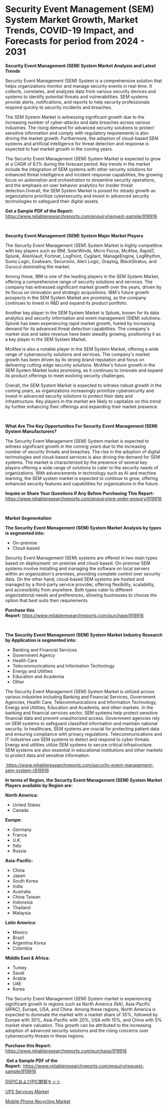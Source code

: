 <p><h1>Security Event Management (SEM) System Market Growth, Market Trends, COVID-19 Impact, and Forecasts for period from 2024 - 2031</h1></p><p><strong>Security Event Management (SEM) System Market Analysis and Latest Trends</strong></p>
<p><p>Security Event Management (SEM) System is a comprehensive solution that helps organizations monitor and manage security events in real-time. It collects, correlates, and analyzes data from various security devices and systems to identify potential threats and vulnerabilities. SEM systems provide alerts, notifications, and reports to help security professionals respond quickly to security incidents and breaches.</p><p>The SEM System Market is witnessing significant growth due to the increasing number of cyber-attacks and data breaches across various industries. The rising demand for advanced security solutions to protect sensitive information and comply with regulatory requirements is also driving the market growth. Furthermore, the adoption of cloud-based SEM systems and artificial intelligence for threat detection and response is expected to fuel market growth in the coming years.</p><p>The Security Event Management (SEM) System Market is expected to grow at a CAGR of 6.1% during the forecast period. Key trends in the market include the integration of SEM systems with other security solutions for enhanced threat intelligence and incident response capabilities, the growing focus on automation and orchestration to streamline security operations, and the emphasis on user behavior analytics for insider threat detection.Overall, the SEM System Market is poised for steady growth as organizations prioritize cybersecurity and invest in advanced security technologies to safeguard their digital assets.</p></p>
<p><strong>Get a Sample PDF of the Report:&nbsp;</strong> <a href="https://www.reliableresearchreports.com/enquiry/request-sample/919916">https://www.reliableresearchreports.com/enquiry/request-sample/919916</a></p>
<p>&nbsp;</p>
<p><strong>Security Event Management (SEM) System Major Market Players</strong></p>
<p><p>The Security Event Management (SEM) System Market is highly competitive with key players such as IBM, SolarWinds, Micro Focus, McAfee, Rapid7, Splunk, AlienVault, Fortinet, LogPoint, Cygilant, ManageEngine, LogRhythm, Sumo Logic, Exabeam, Securonix, Alert Logic, Graylog, BlackStratus, and Gurucul dominating the market.</p><p>Among these, IBM is one of the leading players in the SEM System Market, offering a comprehensive range of security solutions and services. The company has witnessed significant market growth over the years, driven by its focus on innovation and strategic acquisitions. IBM's future growth prospects in the SEM System Market are promising, as the company continues to invest in R&D and expand its product portfolio.</p><p>Another key player in the SEM System Market is Splunk, known for its data analytics and security information and event management (SIEM) solutions. Splunk has been experiencing rapid market growth, fueled by increasing demand for its advanced threat detection capabilities. The company's market size and sales revenue have been steadily growing, positioning it as a key player in the SEM System Market.</p><p>McAfee is also a notable player in the SEM System Market, offering a wide range of cybersecurity solutions and services. The company's market growth has been driven by its strong brand reputation and focus on delivering cutting-edge security solutions. McAfee's future growth in the SEM System Market looks promising, as it continues to innovate and expand its product offerings to meet evolving security challenges.</p><p>Overall, the SEM System Market is expected to witness robust growth in the coming years, as organizations increasingly prioritize cybersecurity and invest in advanced security solutions to protect their data and infrastructure. Key players in the market are likely to capitalize on this trend by further enhancing their offerings and expanding their market presence.</p></p>
<p>&nbsp;</p>
<p><strong>What Are The Key Opportunities For Security Event Management (SEM) System Manufacturers?</strong></p>
<p><p>The Security Event Management (SEM) System market is expected to witness significant growth in the coming years due to the increasing number of security threats and breaches. The rise in the adoption of digital technologies and cloud-based services is also driving the demand for SEM systems. The market is characterized by the presence of several key players offering a wide range of solutions to cater to the security needs of organizations. With advancements in technology such as AI and machine learning, the SEM system market is expected to continue to grow, offering enhanced security features and capabilities for organizations in the future.</p></p>
<p><strong>Inquire or Share Your Questions If Any Before Purchasing This Report:</strong> <a href="https://www.reliableresearchreports.com/enquiry/pre-order-enquiry/919916">https://www.reliableresearchreports.com/enquiry/pre-order-enquiry/919916</a></p>
<p>&nbsp;</p>
<p><strong>Market Segmentation</strong></p>
<p><strong>The Security Event Management (SEM) System Market Analysis by types is segmented into:</strong></p>
<p><ul><li>On-premise</li><li>Cloud-based</li></ul></p>
<p><p>Security Event Management (SEM) systems are offered in two main types based on deployment: on-premise and cloud-based. On-premise SEM systems involve installing and managing the software on local servers within an organization's premises, providing complete control over security data. On the other hand, cloud-based SEM systems are hosted and managed by a third-party service provider, offering flexibility, scalability, and accessibility from anywhere. Both types cater to different organizational needs and preferences, allowing businesses to choose the option that best suits their requirements.</p></p>
<p><strong>Purchase this Report:&nbsp;</strong><a href="https://www.reliableresearchreports.com/purchase/919916">https://www.reliableresearchreports.com/purchase/919916</a></p>
<p>&nbsp;</p>
<p><strong>The Security Event Management (SEM) System Market Industry Research by Application is segmented into:</strong></p>
<p><ul><li>Banking and Financial Services</li><li>Government Agency</li><li>Health Care</li><li>Telecommunications and Information Technology</li><li>Energy and Utilities</li><li>Education and Academia</li><li>Other</li></ul></p>
<p><p>The Security Event Management (SEM) System Market is utilized across various industries including Banking and Financial Services, Government Agencies, Health Care, Telecommunications and Information Technology, Energy and Utilities, Education and Academia, and other markets. In the banking and financial services sector, SEM systems help protect sensitive financial data and prevent unauthorized access. Government agencies rely on SEM systems to safeguard classified information and maintain national security. In healthcare, SEM systems are crucial for protecting patient data and ensuring compliance with privacy regulations. Telecommunications and IT industries use SEM systems to detect and respond to cyber threats. Energy and utilities utilize SEM systems to secure critical infrastructure. SEM systems are also essential in educational institutions and other markets to protect data and sensitive information.</p></p>
<p><a href="https://www.reliableresearchreports.com/security-event-management-sem-system-r919916">&nbsp;https://www.reliableresearchreports.com/security-event-management-sem-system-r919916</a></p>
<p><strong>In terms of Region, the Security Event Management (SEM) System Market Players available by Region are:</strong></p>
<p>
    <p> <strong> North America: </strong>
        <ul>
            <li>United States</li>
            <li>Canada</li>
        </ul>
        </p> 
    <p> <strong> Europe: </strong>
        <ul>
            <li>Germany</li>
            <li>France</li>
            <li>U.K.</li>
            <li>Italy</li>
            <li>Russia</li>
        </ul>
        </p> 
    <p> <strong> Asia-Pacific: </strong>
        <ul>
            <li>China</li>
            <li>Japan</li>
            <li>South Korea</li>
            <li>India</li>
            <li>Australia</li>
            <li>China Taiwan</li>
            <li>Indonesia</li>
            <li>Thailand</li>
            <li>Malaysia</li>
        </ul>
        </p> 
    <p> <strong> Latin America: </strong>
        <ul>
            <li>Mexico</li>
            <li>Brazil</li>
            <li>Argentina Korea</li>
            <li>Colombia</li>
        </ul>
        </p> 
    <p> <strong> Middle East & Africa: </strong>
        <ul>
            <li>Turkey</li>
            <li>Saudi</li>
            <li>Arabia</li>
            <li>UAE</li>
            <li>Korea</li>
        </ul>
    </p>
    </p>
<p><p>The Security Event Management (SEM) System market is experiencing significant growth in regions such as North America (NA), Asia-Pacific (APAC), Europe, USA, and China. Among these regions, North America is expected to dominate the market with a market share of 35%, followed by Europe with 30%, Asia-Pacific with 20%, USA with 10%, and China with 5% market share valuation. This growth can be attributed to the increasing adoption of advanced security solutions and the rising concerns over cybersecurity threats in these regions.</p></p>
<p><strong>Purchase this Report: </strong><a href="https://www.reliableresearchreports.com/purchase/919916">https://www.reliableresearchreports.com/purchase/919916</a></p>
<p>&nbsp;<strong>Get a Sample PDF of the Report:&nbsp;&nbsp;</strong><a href="https://www.reliableresearchreports.com/enquiry/request-sample/919916">https://www.reliableresearchreports.com/enquiry/request-sample/919916</a></p>
<p><strong></strong></p>
<p><p><a href="https://github.com/FredaJerde/Market-Research-Report-List-1/blob/main/5848440181923.md">DSPICおよびPIC開発キット</a></p><p><a href="https://github.com/labibmmn112/Market-Research-Report-List-1/blob/main/ups-services-market.md">UPS Services Market</a></p><p><a href="https://github.com/gladysalidde/Market-Research-Report-List-2/blob/main/mobile-phone-recycling-market.md">Mobile Phone Recycling Market</a></p></p>